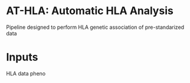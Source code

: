 # AT-HLA: Automatic HLA Analysis
Pipeline designed to perform HLA genetic association of pre-standarized data

# Inputs
HLA data 
pheno